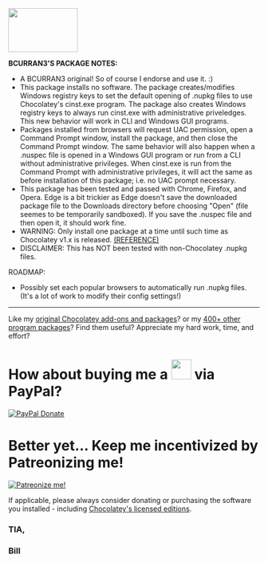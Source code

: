 <img src="https://cdn.staticaly.com/gh/bcurran3/ChocolateyPackages/master/mylogos/myunofficialChocolateylogo_icon.png" width="139" height="88">

**BCURRAN3'S PACKAGE NOTES:**

* A BCURRAN3 original! So of course I endorse and use it. :)
* This package installs no software. The package creates/modifies Windows registry keys to set the default opening of .nupkg files to use Chocolatey's cinst.exe program. The package also creates Windows registry keys to always run cinst.exe with administrative priveledges. This new behavior will work in CLI and Windows GUI programs.
* Packages installed from browsers will request UAC permission, open a Command Prompt window, install the package, and then close the Command Prompt window. The same behavior will also happen when a .nuspec file is opened in a Windows GUI program or run from a CLI without administrative privileges. When cinst.exe is run from the Command Prompt with administrative privileges, it will act the same as before installation of this package; i.e. no UAC prompt necessary.
* This package has been tested and passed with Chrome, Firefox, and Opera. Edge is a bit trickier as Edge doesn't save the downloaded package file to the Downloads directory before choosing "Open" (file seemes to be temporarily sandboxed). If you save the .nuspec file and then open it, it should work fine.
* WARNING: Only install one package at a time until such time as Chocolatey v1.x is released. [(REFERENCE)](https://github.com/chocolatey/choco/issues/1579)
* DISCLAIMER: This has NOT been tested with non-Chocolatey .nupkg files.

ROADMAP:
* Possibly set each popular browsers to automatically run .nupkg files. (It's a lot of work to modify their config settings!)

***

Like my [original Chocolatey add-ons and packages](https://community.chocolatey.org/packages?q=tag%3Abcurran3)? or my [400+ other program packages](https://chocolatey.org/profiles/bcurran3)? Find them useful? Appreciate my hard work, time, and effort?


<h1>How about buying me a <img src="https://cdn.rawgit.com/bcurran3/ChocolateyPackages/master/mylogos/beer.png" alt="" width="40" height="40"> via PayPal?</h1>

[![PayPal Donate](https://www.paypalobjects.com/webstatic/mktg/logo/AM_SbyPP_mc_vs_dc_ae.jpg)](https://www.paypal.me/bcurran3donations)

<h1>Better yet... Keep me incentivized by Patreonizing me!</h1>

[![Patreonize me!](https://c5.patreon.com/external/logo/downloads_wordmark_white_on_coral.png)](https://www.patreon.com/bcurran3)


If applicable, please always consider donating or purchasing the software you installed - including [Chocolatey's licensed editions](https://chocolatey.org/pricing).

<h3>TIA,</h3>

<h3>Bill</h3>